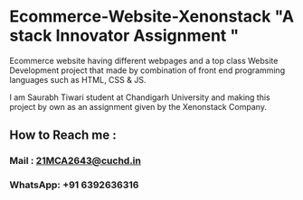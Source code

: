 # Ecommerce-Website-Xenonstack "A stack Innovator Assignment "
  Ecommerce website having different webpages and a top class Website Development project that made by combination of front end programming languages such as HTML, CSS &amp; JS.




I am Saurabh Tiwari student at Chandigarh University and making this project by own as an assignment given by the Xenonstack Company.
 


## How to Reach me :

### Mail : 21MCA2643@cuchd.in

### WhatsApp: **+91 6392636316** 



